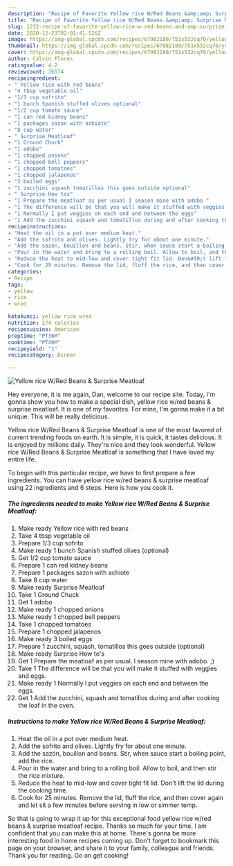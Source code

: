 ```yaml
---
description: "Recipe of Favorite Yellow rice W/Red Beans &amp;amp; Surprise Meatloaf"
title: "Recipe of Favorite Yellow rice W/Red Beans &amp;amp; Surprise Meatloaf"
slug: 1212-recipe-of-favorite-yellow-rice-w-red-beans-and-amp-surprise-meatloaf
date: 2020-12-23T02:01:41.526Z
image: https://img-global.cpcdn.com/recipes/67982189/751x532cq70/yellow-rice-wred-beans-surprise-meatloaf-recipe-main-photo.jpg
thumbnail: https://img-global.cpcdn.com/recipes/67982189/751x532cq70/yellow-rice-wred-beans-surprise-meatloaf-recipe-main-photo.jpg
cover: https://img-global.cpcdn.com/recipes/67982189/751x532cq70/yellow-rice-wred-beans-surprise-meatloaf-recipe-main-photo.jpg
author: Calvin Flores
ratingvalue: 4.2
reviewcount: 36574
recipeingredient:
- " Yellow rice with red beans"
- "4 tbsp vegetable oil"
- "1/3 cup sofrito"
- "1 bunch Spanish stuffed olives optional"
- "1/2 cup tomato sauce"
- "1 can red kidney beans"
- "1 packages sazon with achiote"
- "8 cup water"
- " Surprise Meatloaf"
- "1 Ground Chuck"
- "1 adobo"
- "1 chopped onions"
- "1 chopped bell peppers"
- "1 chopped tomatoes"
- "1 chopped jalapenos"
- "3 boiled eggs"
- "1 zucchini squash tomatillos this goes outside optional"
- " Surprise How tos"
- "1 Prepare the meatloaf as per usual I season mine with adobo "
- "1 The difference will be that you will make it stuffed with veggies and eggs"
- "1 Normally I put veggies on each end and between the eggs"
- "1 Add the zucchini squash and tomatillos during and after cooking the loaf in the oven"
recipeinstructions:
- "Heat the oil in a pot over medium heat."
- "Add the sofrito and olives. Lightly fry for about one minute."
- "Add the sazón, bouillon and beans. Stir, when sauce start a boiling point, add the rice."
- "Pour in the water and bring to a rolling boil. Allow to boil, and then stir the rice mixture."
- "Reduce the heat to mid-low and cover tight fit lid. Don&#39;t lift the lid during the cooking time."
- "Cook for 25 minutes. Remove the lid, fluff the rice, and then cover again and let sit a few minutes before serving in low or simmer temp."
categories:
- Recipe
tags:
- yellow
- rice
- wred

katakunci: yellow rice wred 
nutrition: 274 calories
recipecuisine: American
preptime: "PT36M"
cooktime: "PT46M"
recipeyield: "1"
recipecategory: Dinner

---
```



![Yellow rice W/Red Beans &amp; Surprise Meatloaf](https://img-global.cpcdn.com/recipes/67982189/751x532cq70/yellow-rice-wred-beans-surprise-meatloaf-recipe-main-photo.jpg)

Hey everyone, it is me again, Dan, welcome to our recipe site. Today, I'm gonna show you how to make a special dish, yellow rice w/red beans &amp; surprise meatloaf. It is one of my favorites. For mine, I'm gonna make it a bit unique. This will be really delicious.

Yellow rice W/Red Beans &amp; Surprise Meatloaf is one of the most favored of current trending foods on earth. It is simple, it is quick, it tastes delicious. It is enjoyed by millions daily. They're nice and they look wonderful. Yellow rice W/Red Beans &amp; Surprise Meatloaf is something that I have loved my entire life.




To begin with this particular recipe, we have to first prepare a few ingredients. You can have yellow rice w/red beans &amp; surprise meatloaf using 22 ingredients and 6 steps. Here is how you cook it.

<!--inarticleads1-->

##### The ingredients needed to make Yellow rice W/Red Beans &amp; Surprise Meatloaf:

1. Make ready  Yellow rice with red beans
1. Take 4 tbsp vegetable oil
1. Prepare 1/3 cup sofrito
1. Make ready 1 bunch Spanish stuffed olives (optional)
1. Get 1/2 cup tomato sauce
1. Prepare 1 can red kidney beans
1. Prepare 1 packages sazon with achiote
1. Take 8 cup water
1. Make ready  Surprise Meatloaf
1. Take 1 Ground Chuck
1. Get 1 adobo
1. Make ready 1 chopped onions
1. Make ready 1 chopped bell peppers
1. Take 1 chopped tomatoes
1. Prepare 1 chopped jalapenos
1. Make ready 3 boiled eggs
1. Prepare 1 zucchini, squash, tomatillos this goes outside (optional)
1. Make ready  Surprise How to&#39;s
1. Get 1 Prepare the meatloaf as per usual. I season mine with adobo. ;)
1. Take 1 The difference will be that you will make it stuffed with veggies and eggs.
1. Make ready 1 Normally I put veggies on each end and between the eggs.
1. Get 1 Add the zucchini, squash and tomatillos during and after cooking the loaf in the oven.




<!--inarticleads2-->

##### Instructions to make Yellow rice W/Red Beans &amp; Surprise Meatloaf:

1. Heat the oil in a pot over medium heat.
1. Add the sofrito and olives. Lightly fry for about one minute.
1. Add the sazón, bouillon and beans. Stir, when sauce start a boiling point, add the rice.
1. Pour in the water and bring to a rolling boil. Allow to boil, and then stir the rice mixture.
1. Reduce the heat to mid-low and cover tight fit lid. Don&#39;t lift the lid during the cooking time.
1. Cook for 25 minutes. Remove the lid, fluff the rice, and then cover again and let sit a few minutes before serving in low or simmer temp.




So that is going to wrap it up for this exceptional food yellow rice w/red beans &amp; surprise meatloaf recipe. Thanks so much for your time. I am confident that you can make this at home. There's gonna be more interesting food in home recipes coming up. Don't forget to bookmark this page on your browser, and share it to your family, colleague and friends. Thank you for reading. Go on get cooking!
